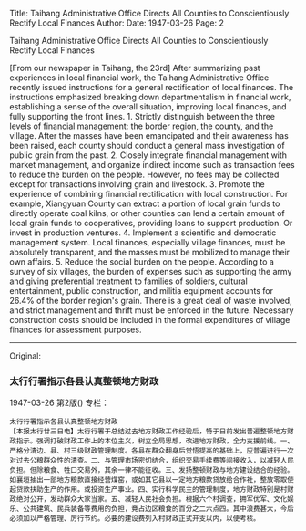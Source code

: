 Title: Taihang Administrative Office Directs All Counties to Conscientiously Rectify Local Finances
Author:
Date: 1947-03-26
Page: 2

Taihang Administrative Office Directs All Counties to Conscientiously Rectify Local Finances

[From our newspaper in Taihang, the 23rd] After summarizing past experiences in local financial work, the Taihang Administrative Office recently issued instructions for a general rectification of local finances. The instructions emphasized breaking down departmentalism in financial work, establishing a sense of the overall situation, improving local finances, and fully supporting the front lines. 1. Strictly distinguish between the three levels of financial management: the border region, the county, and the village. After the masses have been emancipated and their awareness has been raised, each county should conduct a general mass investigation of public grain from the past. 2. Closely integrate financial management with market management, and organize indirect income such as transaction fees to reduce the burden on the people. However, no fees may be collected except for transactions involving grain and livestock. 3. Promote the experience of combining financial rectification with local construction. For example, Xiangyuan County can extract a portion of local grain funds to directly operate coal kilns, or other counties can lend a certain amount of local grain funds to cooperatives, providing loans to support production. Or invest in production ventures. 4. Implement a scientific and democratic management system. Local finances, especially village finances, must be absolutely transparent, and the masses must be mobilized to manage their own affairs. 5. Reduce the social burden on the people. According to a survey of six villages, the burden of expenses such as supporting the army and giving preferential treatment to families of soldiers, cultural entertainment, public construction, and militia equipment accounts for 26.4% of the border region's grain. There is a great deal of waste involved, and strict management and thrift must be enforced in the future. Necessary construction costs should be included in the formal expenditures of village finances for assessment purposes.



<hr /> 

Original: 


### 太行行署指示各县认真整顿地方财政

1947-03-26
第2版()
专栏：

    太行行署指示各县认真整顿地方财政
    【本报太行廿三日电】太行行署于总结过去地方财政工作经验后，特于日前发出普遍整顿地方财政指示。强调打破财政工作上的本位主义，树立全局思想，改进地方财政，全力支援前线。一、严格分清边、县、村三级财政管理制度。各县在群众翻身后觉悟提高的基础上，应普遍进行一次对过去公粮群众性的清查。二、与管理市场密切结合，组织交易手续费等间接收入，以减轻人民负担。但除粮食、牲口交易外，其余一律不能征收。三、发扬整顿财政与地方建设结合的经验。如襄垣抽出一部地方粮款直接经营煤窑，或如其它县以一定地方粮款贷放给合作社，整放零取使起贷款扶助生产的作用。或投资生产事业。四、实行科学民主的管理制度，地方财政特别是村财政绝对公开，发动群众大家当家。五、减轻人民社会负担。根据六个村调查，拥军优军、文化娱乐、公共建筑、民兵装备等费用的负担，竟占边区粮食的百分之二六点四。其中浪费甚大，今后必须加以严格管理、厉行节约。必要的建设费列入村财政正式开支以内，以便考核。
